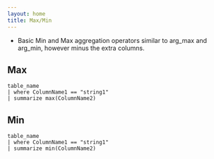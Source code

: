 ```yaml
---
layout: home
title: Max/Min
---
```


- Basic Min and Max aggregation operators similar to arg_max and arg_min, however minus the extra columns.

## Max

```KQL
table_name
| where ColumnName1 == "string1"
| summarize max(ColumnName2)
```

## Min

```KQL
table_name
| where ColumnName1 == "string1"
| summarize min(ColumnName2)
```
